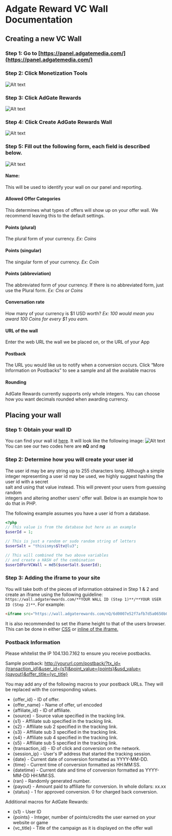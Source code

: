 # Adgate Reward VC Wall Documentation

## Creating a new VC Wall
### Step 1: Go to [https://panel.adgatemedia.com/](https://panel.adgatemedia.com/)
### Step 2: Click Monetization Tools
![Alt text](/Click_Money_Tools.png?raw=true "Click 'Monetization Tools'")
### Step 3: Click AdGate Rewards
![Alt text](/Click_Adgate_Reward.png?raw=true "Click 'AdGate Rewards'")
### Step 4: Click Create AdGate Rewards Wall
![Alt text](/Create_Adgate_Rewards_Wall.png?raw=true "Click 'Create AdGate Rewards Wall'")
### Step 5: Fill out the following form, each field is described below.
![Alt text](/New_VC_Wall.png?raw=true "New VC Wall")
#### Name:
This	will	be	used	to	identify	your	wall	on	our	panel	and	reporting.
#### Allowed Offer Categories
This	determines	what	types	of	offers	will	show	up	on	your offer	wall.	We	recommend	leaving	this	to	the default	settings.
#### Points (plural)
The	plural	form	of	your	currency.	*Ex: Coins*
#### Points (singular)
The	singular	form	of	your	currency.	*Ex:	Coin*
#### Points (abbreviation)
The	abbreviated	form	of	your	currency.	If	there	is	no	abbreviated	form,	just	use	the	Plural form.	*Ex:	Cns	or	Coins*
#### Conversation rate
How	many	of	your	currency	is	$1	USD	worth?	*Ex:	100	would	mean you	award	100	Coins	for	every	$1	you	earn.*
#### URL of the wall
Enter	the	web	URL	the	wall	we	be	placed	on,	or	the	URL	of	your	App
#### Postback
The	URL	you	would	like	us	to	notify	when	a	conversion occurs.	Click	“More	Information	on	Postbacks” to	see	a	sample and	all	the	available	macros
#### Rounding
AdGate	Rewards	currently	supports	only	whole	integers.	You	can	choose how	you	want	decimals	rounded	when	awarding currency.

## Placing your wall
### Step 1: Obtain your wall ID
You can find your wall id [here](https://panel.adgatemedia.com/affiliate/vc-walls). It will look like the following image:
![Alt text](/Wall_Code_Example.png?raw=true "Wall code example")
You can see our two codes here are **nQ** and **ng**
### Step 2: Determine how you will create your user id
The	user	id	may	be	any	string	up	to	255	characters	long.	Although	a	simple	integer	
representing	a	user	id	may	be	used,	we	highly	suggest	hashing	the	user	id	with	a	secret	
salt	and	using	that	value	instead.	This	will	prevent	your	users	from	guessing	random	
integers	and	altering	another	users'	offer	wall. Below is an example how to do that in PHP.

The following example assumes you have a user id from a database.
```php
<?php
// This value is from the database but here as an example
$userId = 1;

// This is just a random or sudo random string of letters
$userSalt = "thisismys$ltv@lu3";

// This will combined the two above variables
// and create a HASH of the combination
$userIdForVCWall = md5($userSalt.$userId);
```

### Step 3: Adding the iframe to your site
You will take both of the pieces of information obtained in Step 1 & 2 and create an iframe using the following guideline: `https://wall.adgaterewards.com/**YOUR WALL ID (Step 1)**/**YOUR USER ID (Step 2)**`. For example:
```html
<iframe src="https://wall.adgaterewards.com/nQ/6d0007e52f7afb7d5a0650b0ffb8a4d1"></iframe>
```

It is also recommended to set the iframe height to that of the users browser. This can be done in either [CSS](http://www.tagindex.net/css/frame/width_height.html) or [inline of the iframe.](http://www.w3schools.com/tags/att_iframe_height.asp)

### Postback Information
Please whitelist the IP 104.130.7.162 to ensure you receive postbacks.

Sample postback: http://yoururl.com/postback/?tx_id={transaction_id}&user_id={s1}&point_value={points}&usd_value={payout}&offer_title={vc_title}

You may add any of the following macros to your postback URLs. They will be replaced with the corresponding values.

- {offer_id} - ID of offer.
- {offer_name} - Name of offer, url encoded
- {affiliate_id} - ID of affiliate.
- {source} - Source value specified in the tracking link.
- {s1} - Affiliate sub specified in the tracking link.
- {s2} - Affiliate sub 2 specified in the tracking link.
- {s3} - Affiliate sub 3 specified in the tracking link.
- {s4} - Affiliate sub 4 specified in the tracking link.
- {s5} - Affiliate sub 5 specified in the tracking link.
- {transaction_id} - ID of click and conversion on the network.
- {session_ip} - User's IP address that started the tracking session.
- {date} - Current date of conversion formatted as YYYY-MM-DD.
- {time} - Current time of conversion formatted as HH:MM:SS.
- {datetime} - Current date and time of conversion formatted as YYYY-MM-DD HH:MM:SS.
- {ran} - Randomly generated number.
- {payout} - Amount paid to affiliate for conversion. In whole dollars: xx.xx
- {status} - 1 for approved conversion. 0 for charged back conversion.

Additional macros for AdGate Rewards:

- {s1} - User ID
- {points} - Integer, number of points/credits the user earned on your website or game
- {vc_title} - Title of the campaign as it is displayed on the offer wall
